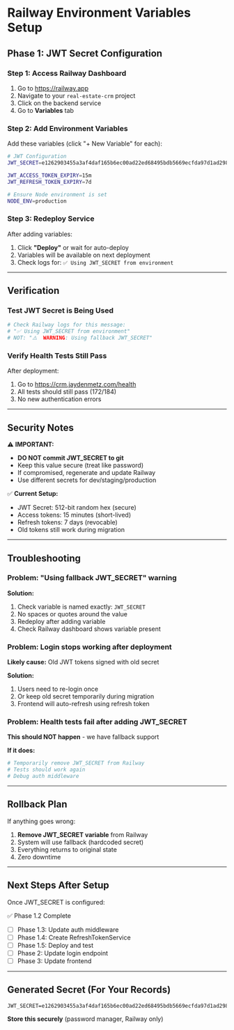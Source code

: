 # Railway Environment Variables Setup

## Phase 1: JWT Secret Configuration

### Step 1: Access Railway Dashboard
1. Go to https://railway.app
2. Navigate to your `real-estate-crm` project
3. Click on the backend service
4. Go to **Variables** tab

### Step 2: Add Environment Variables

Add these variables (click "+ New Variable" for each):

```bash
# JWT Configuration
JWT_SECRET=e1262903455a3af4daf165b6ec00ad22ed68495bdb5669ecfda97d1ad2989bb1ebf89220c709b0bdbcf2eb67fe7d546718076e0d336b8ea586ab7fd80aeec940

JWT_ACCESS_TOKEN_EXPIRY=15m
JWT_REFRESH_TOKEN_EXPIRY=7d

# Ensure Node environment is set
NODE_ENV=production
```

### Step 3: Redeploy Service

After adding variables:
1. Click **"Deploy"** or wait for auto-deploy
2. Variables will be available on next deployment
3. Check logs for: `✅ Using JWT_SECRET from environment`

---

## Verification

### Test JWT Secret is Being Used

```bash
# Check Railway logs for this message:
# "✅ Using JWT_SECRET from environment"
# NOT: "⚠️  WARNING: Using fallback JWT_SECRET"
```

### Verify Health Tests Still Pass

After deployment:
1. Go to https://crm.jaydenmetz.com/health
2. All tests should still pass (172/184)
3. No new authentication errors

---

## Security Notes

⚠️ **IMPORTANT:**
- **DO NOT commit JWT_SECRET to git**
- Keep this value secure (treat like password)
- If compromised, regenerate and update Railway
- Use different secrets for dev/staging/production

✅ **Current Setup:**
- JWT Secret: 512-bit random hex (secure)
- Access tokens: 15 minutes (short-lived)
- Refresh tokens: 7 days (revocable)
- Old tokens still work during migration

---

## Troubleshooting

### Problem: "Using fallback JWT_SECRET" warning

**Solution:**
1. Check variable is named exactly: `JWT_SECRET`
2. No spaces or quotes around the value
3. Redeploy after adding variable
4. Check Railway dashboard shows variable present

### Problem: Login stops working after deployment

**Likely cause:** Old JWT tokens signed with old secret

**Solution:**
1. Users need to re-login once
2. Or keep old secret temporarily during migration
3. Frontend will auto-refresh using refresh token

### Problem: Health tests fail after adding JWT_SECRET

**This should NOT happen** - we have fallback support

**If it does:**
```bash
# Temporarily remove JWT_SECRET from Railway
# Tests should work again
# Debug auth middleware
```

---

## Rollback Plan

If anything goes wrong:

1. **Remove JWT_SECRET variable** from Railway
2. System will use fallback (hardcoded secret)
3. Everything returns to original state
4. Zero downtime

---

## Next Steps After Setup

Once JWT_SECRET is configured:

✅ Phase 1.2 Complete
- [ ] Phase 1.3: Update auth middleware
- [ ] Phase 1.4: Create RefreshTokenService
- [ ] Phase 1.5: Deploy and test
- [ ] Phase 2: Update login endpoint
- [ ] Phase 3: Update frontend

---

## Generated Secret (For Your Records)

```
JWT_SECRET=e1262903455a3af4daf165b6ec00ad22ed68495bdb5669ecfda97d1ad2989bb1ebf89220c709b0bdbcf2eb67fe7d546718076e0d336b8ea586ab7fd80aeec940
```

**Store this securely** (password manager, Railway only)
